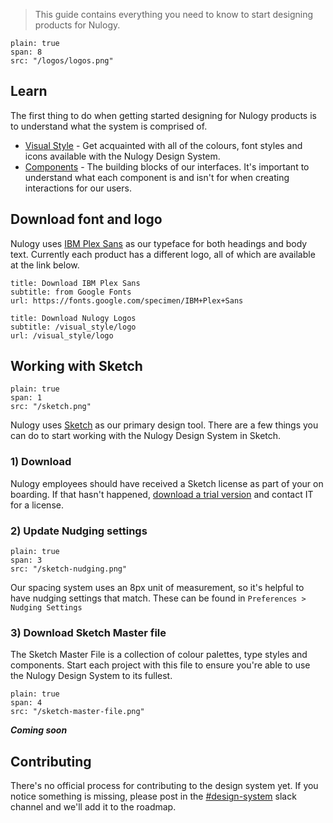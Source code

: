 > This guide contains everything you need to know to start designing products for Nulogy.

```image
plain: true
span: 8
src: "/logos/logos.png"
```

## Learn 
The first thing to do when getting started designing for Nulogy products is to understand what the system is comprised of.

* [Visual Style]() - Get acquainted with all of the colours, font styles and icons available with the Nulogy Design System.
* [Components]() - The building blocks of our interfaces. It's important to understand what each component is and isn't for when creating interactions for our users.

## Download font and logo
Nulogy uses [IBM Plex Sans](https://www.ibm.com/plex) as our typeface for both headings and body text. Currently each product has a different logo, all of which are available at the link below.

```download|span-2
title: Download IBM Plex Sans
subtitle: from Google Fonts
url: https://fonts.google.com/specimen/IBM+Plex+Sans
```

```download|span-2
title: Download Nulogy Logos
subtitle: /visual_style/logo
url: /visual_style/logo
```

## Working with Sketch
```image
plain: true
span: 1
src: "/sketch.png"
```
Nulogy uses [Sketch](https://www.sketchapp.com/) as our primary design tool. There are a few things you can do to start working with the Nulogy Design System in Sketch.

### 1) Download
Nulogy employees should have received a Sketch license as part of your on boarding. If that hasn't happened, [download a trial version](https://www.sketchapp.com/) and contact IT for a license.

### 2) Update Nudging settings
```image
plain: true
span: 3
src: "/sketch-nudging.png"
```
Our spacing system uses an 8px unit of measurement, so it's helpful to have nudging settings that match. These can be found in `Preferences > Nudging Settings`

### 3) Download Sketch Master file
The Sketch Master File is a collection of colour palettes, type styles and components. Start each project with this file to ensure you're able to use the Nulogy Design System to its fullest.

```image
plain: true
span: 4
src: "/sketch-master-file.png"
```

**_Coming soon_**

## Contributing

There's no official process for contributing to the design system yet. If you notice something is missing, please post in the [#design-system](slack://channel?id=CBAFQ4X7X/) slack channel and we'll add it to the roadmap.  

